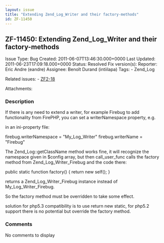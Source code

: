 ```yaml
---
layout: issue
title: "Extending Zend_Log_Writer and their factory-methods"
id: ZF-11450
---
```


ZF-11450: Extending Zend\_Log\_Writer and their factory-methods
---------------------------------------------------------------

 Issue Type: Bug Created: 2011-06-07T13:46:30.000+0000 Last Updated: 2011-06-23T17:09:18.000+0000 Status: Resolved Fix version(s): 
 Reporter:  Eric Andre (eandre)  Assignee:  Benoît Durand (intiilapa)  Tags: - Zend\_Log
 
 Related issues: - [ZF2-18](/issues/browse/ZF2-18)
 
 Attachments: 
### Description

If there is any need to extend a writer, for example Firebug to add functionality from FirePHP, you can set a writerNamespace property, e.g.

in an ini-property file:

firebug.writerNamespace = "My\_Log\_Writer" firebug.writerName = "Firebug"

The Zend\_Log::getClassName method works fine, it will recognize the namespace given in $config array, but then call\_user\_func calls the factory method from Zend\_Log\_Writer\_Firebug and the code there:

public static function factory() { return new self(); }

returns a Zend\_Log\_Writer\_Firebug instance instead of My\_Log\_Writer\_Firebug.

So the factory method must be overridden to take some effect.

solution for php5.3 compatibility is to use return new static, for php5.2 support there is no potential but override the factory method.

 

 

### Comments

No comments to display
